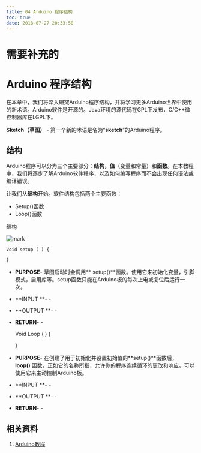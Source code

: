 ```yaml
---
title: 04 Arduino 程序结构
toc: true
date: 2018-07-27 20:33:50
---
```



# 需要补充的


# Arduino 程序结构

在本章中，我们将深入研究Arduino程序结构，并将学习更多Arduino世界中使用的新术语。Arduino软件是开源的。Java环境的源代码在GPL下发布，C/C++微控制器库在LGPL下。

**Sketch（草图）** - 第一个新的术语是名为“**sketch**”的Arduino程序。


## 结构


Arduino程序可以分为三个主要部分：**结构，值**（变量和常量）和**函数**。在本教程中，我们将逐步了解Arduino软件程序，以及如何编写程序而不会出现任何语法或编译错误。

让我们从**结构**开始。软件结构包括两个主要函数：

  * Setup()函数
  * Loop()函数


结构

![mark](http://images.iterate.site/blog/image/180727/A2DLGHfc52.png?imageslim)






```
Void setup ( ) {

}
```






  * **PURPOSE**- 草图启动时会调用** setup()**函数。使用它来初始化变量，引脚模式，启用库等。setup函数只能在Arduino板的每次上电或复位后运行一次。


  * **INPUT **- -


  * **OUTPUT **- -


  * **RETURN**- -




    Void Loop ( ) {

    }







  * **PURPOSE**- 在创建了用于初始化并设置初始值的**setup()**函数后，**loop()** 函数，正如它的名称所指，允许你的程序连续循环的更改和响应。可以使用它来主动控制Arduino板。


  * **INPUT **- -


  * **OUTPUT **- -


  * **RETURN**- -















## 相关资料

1. [Arduino教程](https://www.w3cschool.cn/arduino/)
